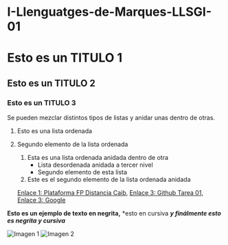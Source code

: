 # I-Llenguatges-de-Marques-LLSGI-01
Esto es un TITULO 1
=============
Esto es un TITULO 2
-------------
### Esto es un TITULO 3


Se pueden mezclar distintos tipos de listas y anidar unas dentro de otras.

1. Esto es una lista ordenada
2. Segundo elemento de la lista ordenada
    1. Esta es una lista ordenada anidada dentro de otra
        * Lista desordenada anidada a tercer nivel
        * Segundo elemento de esta lista
    2. Este es el segundo elemento de la lista ordenada anidada
    
    
    [Enlace 1: Plataforma FP Distancia Caib][1], [Enlace 3: Github Tarea 01][2], [Enlace 3: Google][3]

 [1]: http://fpadistancia.caib.es/
 [2]: https://github.com/torres222
 [3]: https://www.google.es/
 
 
 **Esto es un ejemplo de texto en negrita,**
 *esto en cursiva
 ***y finálmente esto es negrita y cursiva***
 
 
 ![Imagen 1][1]  ![Imagen 2][2]

 [1]: https://thumbs.dreamstime.com/z/cuaderno-y-l%C3%A1piz-12312352.jpg
 [2]: pictures/scaphandre.png "scaphandre"
